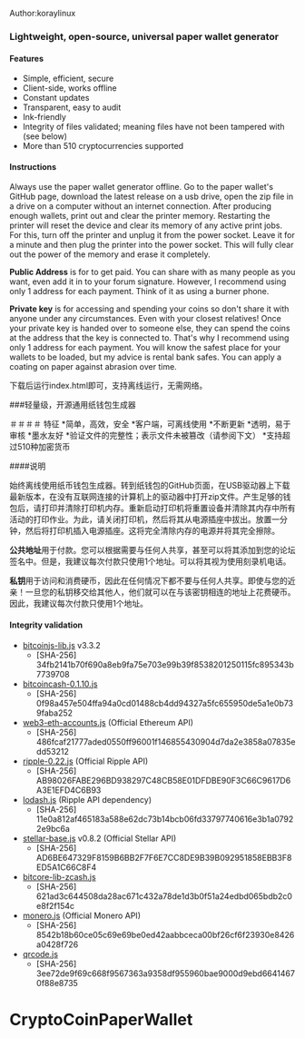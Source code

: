 Author:koraylinux

### Lightweight, open-source, universal paper wallet generator

#### Features
* Simple, efficient, secure
* Client-side, works offline
* Constant updates
* Transparent, easy to audit
* Ink-friendly
* Integrity of files validated; meaning files have not been tampered with (see below)
* More than 510 cryptocurrencies supported

#### Instructions

Always use the paper wallet generator offline. Go to the paper wallet's GitHub page, download the latest release on a usb drive, open the zip file in a drive on a computer without an internet connection. After producing enough wallets, print out and clear the printer memory. Restarting the printer will reset the device and clear its memory of any active print jobs. For this, turn off the printer and unplug it from the power socket. Leave it for a minute and then plug the printer into the power socket. This will fully clear out the power of the memory and erase it completely.

**Public Address** is for to get paid. You can share with as many people as you want, even add it in to your forum signature. However, I recommend using only 1 address for each payment. Think of it as using a burner phone.

**Private key** is for accessing and spending your coins so don't share it with anyone under any circumstances. Even with your closest relatives! Once your private key is handed over to someone else, they can spend the coins at the address that the key is connected to. That's why I recommend using only 1 address for each payment. You will know the safest place for your wallets to be loaded, but my advice is rental bank safes. You can apply a coating on paper against abrasion over time.



下载后运行index.html即可，支持离线运行，无需网络。

###轻量级，开源通用纸钱包生成器

＃＃＃＃ 特征
*简单，高效，安全
*客户端，可离线使用
*不断更新
*透明，易于审核
*墨水友好
*验证文件的完整性；表示文件未被篡改（请参阅下文）
*支持超过510种加密货币

####说明

始终离线使用纸币钱包生成器。转到纸钱包的GitHub页面，在USB驱动器上下载最新版本，在没有互联网连接的计算机上的驱动器中打开zip文件。产生足够的钱包后，请打印并清除打印机内存。重新启动打印机将重置设备并清除其内存中所有活动的打印作业。为此，请关闭打印机，然后将其从电源插座中拔出。放置一分钟，然后将打印机插入电源插座。这将完全清除内存的电源并将其完全擦除。

**公共地址**用于付款。您可以根据需要与任何人共享，甚至可以将其添加到您的论坛签名中。但是，我建议每次付款只使用1个地址。可以将其视为使用刻录机电话。

**私钥**用于访问和消费硬币，因此在任何情况下都不要与任何人共享。即使与您的近亲！一旦您的私钥移交给其他人，他们就可以在与该密钥相连的地址上花费硬币。因此，我建议每次付款只使用1个地址。

#### Integrity validation
* [bitcoinjs-lib.js](https://github.com/bitcoinjs/bitcoinjs-lib) v3.3.2
	* [SHA-256] 34fb2141b70f690a8eb9fa75e703e99b39f8538201250115fc895343b7739708
* [bitcoincash-0.1.10.js](https://github.com/bitcoincashjs/bitcoincashjs)
	* [SHA-256] 0f98a457e504ffa94a0cd01488cb4dd94327a5fc655950de5a1e0b739faba252
* [web3-eth-accounts.js](https://github.com/ethereum/web3.js) (Official Ethereum API)
	* [SHA-256] 486fcaf21777aded0550ff96001f146855430904d7da2e3858a07835edd53212
* [ripple-0.22.js](https://github.com/ripple/ripple-lib/releases) (Official Ripple API)
	* [SHA-256] AB98026FABE296BD938297C48CB58E01DFDBE90F3C66C9617D6A3E1EFD4C6B93
* [lodash.js](https://github.com/lodash/lodash) (Ripple API dependency)
	* [SHA-256] 11e0a812af465183a588e62dc73b14bcb06fd33797740616e3b1a07922e9bc6a
* [stellar-base.js](https://github.com/stellar/bower-js-stellar-base) v0.8.2 (Official Stellar API)
	* [SHA-256] AD6BE647329F8159B6BB2F7F6E7CC8DE9B39B092951858EBB3F8ED5A1C66C8F4
* [bitcore-lib-zcash.js](https://github.com/bitmex/zcash-bitcore-lib)
	* [SHA-256] 621ad3c644508da28ac671c432a78de1d3b0f51a24edbd065bdb2c0e8f2f154c
* [monero.js](https://github.com/monero-project/monero) (Official Monero API)
	* [SHA-256] 8542b18b60ce05c69e69be0ed42aabbceca00bf26cf6f23930e8426a0428f726
* [qrcode.js](https://github.com/davidshimjs/qrcodejs)
	* [SHA-256] 3ee72de9f69c668f9567363a9358df955960bae9000d9ebd66414670f88e8735
# CryptoCoinPaperWallet
